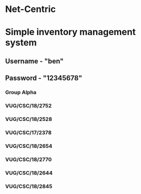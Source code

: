 # Net-Centric
# Simple inventory management system

## Username - "ben"
## Password - "12345678"

### Group Alpha 
### VUG/CSC/18/2752
### VUG/CSC/18/2528
### VUG/CSC/17/2378
### VUG/CSC/18/2654
### VUG/CSC/18/2770
### VUG/CSC/18/2644
### VUG/CSC/18/2845

